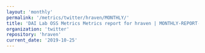 ```yaml
---
layout: 'monthly'
permalink: '/metrics/twitter/hraven/MONTHLY/'
title: 'DAI Lab OSS Metrics Metrics report for hraven | MONTHLY-REPORT-2019-10-25'
organization: 'twitter'
repository: 'hraven'
current_date: '2019-10-25'
---
```


